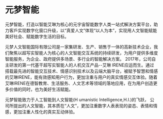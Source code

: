 # 元梦智能

元梦智能，打造以智能艾琳为核心的元宇宙智能数字人类一站式解決方案平台，助力客戶实现数字化窗口升级，以“真爱人文”体现“以人为本”，实现用人文智能赋能美好社会、赋能数字生活的目标。

元梦人文智能国际有限公司是一家集研发、生产、销售于一体的高新技术企业，我们聚焦以超写实智能人为核心的人文智能交互系统的持续研发，为用户提供多维度智能服务，为企业、政府提供多场景、多行业的智能解决方案。
2017年，公司自主研发的第一代基干超写实智能人的人机交互产品--艾琳
IRENE应运而生。通过搭载最先进的智能交互技术、情感识别技术以及云端大脑平台，被赋予智慧和情感的艾琳IRENE，能有效感知用户行为，更加注重与用户的真实情感交互体验。随着艾琳IRENE在德智教育、生活服务、人文艺术等领域的落地应用，在为用户创造更多价值的同时，也为美好生活赋能。

元梦智能致力于人工智能到人文智能(H umanistic lntelligence,H.I.)的飞跃，
公司所提出的人文智能，其本质在“人文”，更加注重数字人表表现的姿态、表情和情感，更加注重人性化的真实互动体验。


